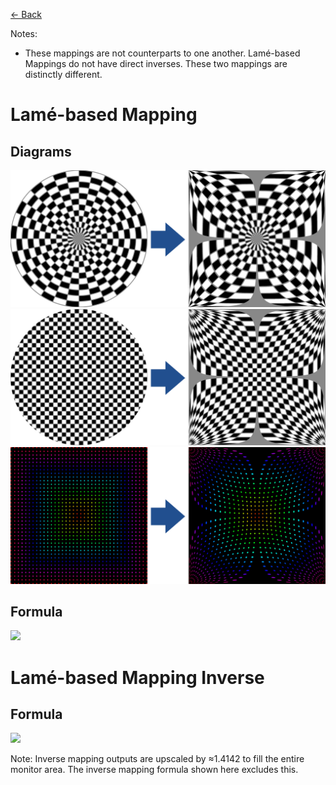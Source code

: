 [<- Back](../mappings_index.md)

Notes: 
- These mappings are not counterparts to one another. Lamé-based Mappings do not have direct inverses. These two mappings are distinctly different.

# Lamé-based Mapping

## Diagrams
![](./images/mappings/square_lame_mapping_circle_grid_thick_checkerboard.png)
![](./images/mappings/square_lame_mapping_square_grid_thick_checkerboard.png)
![](./images/mappings/square_lame_mapping_dot_grid_circle_rgb_gradient_circle.png)

## Formula
![](./images/formulas/lamé_based_mapping_formula.png)




# Lamé-based Mapping Inverse

## Formula
![](./images/formulas/lamé_based_mapping_inverse_formula.png)

Note: Inverse mapping outputs are upscaled by ≈1.4142 to fill the entire monitor area. The inverse mapping formula shown here excludes this.